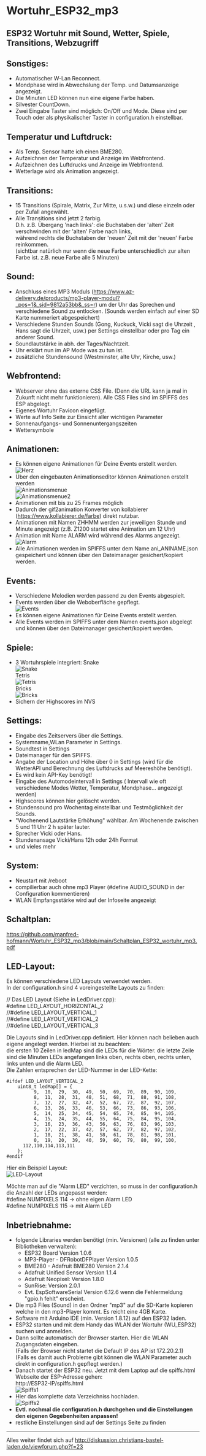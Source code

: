 # Wortuhr_ESP32_mp3
ESP32 Wortuhr mit Sound, Wetter, Spiele, Transitions, Webzugriff  
-----------------------------------------------------------------

## Sonstiges:  
* Automatischer W-Lan Reconnect.  
* Mondphase wird in Abwechslung der Temp. und Datumsanzeige angezeigt.  
* Die Minuten LED können nun eine eigene Farbe haben.  
* Silvester CountDown.  
* Zwei Eingabe Taster sind möglich: On/Off und Mode. 
  Diese sind per Touch oder als physikalischer Taster in configuration.h einstellbar.  


## Temperatur und Luftdruck:  
* Als Temp. Sensor hatte ich einen BME280.  
* Aufzeichnen der Temperatur und Anzeige im Webfrontend.  
* Aufzeichnen des Luftdrucks und Anzeige im Webfrontend.   
* Wetterlage wird als Animation angezeigt.  


## Transitions:  
* 15 Transitions (Spirale, Matrix, Zur Mitte, u.s.w.) und diese einzeln oder per Zufall angewählt.   
* Alle Transitions sind jetzt 2 farbig.  
  D.h. z.B. Übergang 'nach links': die Buchstaben der 'alten' Zeit verschwinden mit der 'alten' Farbe nach links,  
  während rechts die Buchstaben der 'neuen' Zeit mit der 'neuen' Farbe reinkommen.  
  (sichtbar natürlich nur wenn die neue Farbe unterschiedlich zur alten Farbe ist. z.B. neue Farbe alle 5 Minuten)  


## Sound:   
* Anschluss eines MP3 Moduls (https://www.az-delivery.de/products/mp3-player-modul?_pos=1&_sid=9812a53bb&_ss=r) um der Uhr das Sprechen und verschiedene Sound zu entlocken. (Sounds werden einfach auf einer SD Karte nummeriert abgespeichert)  
* Verschiedene Stunden Sounds (Gong, Kuckuck, Vicki sagt die Uhrzeit , Hans sagt die Uhrzeit, usw.) per Settings einstellbar oder pro Tag ein anderer Sound.  
* Soundlautstärke in abh. der Tages/Nachtzeit.  
* Uhr erklärt nun im AP Mode was zu tun ist.  
* zusätzliche Stundensound (Westminster, alte Uhr, Kirche, usw.)  


## Webfrontend:   
* Webserver ohne das externe CSS File. (Denn die URL kann ja mal in Zukunft nicht mehr funktionieren). Alle CSS Files sind im SPIFFS des ESP abgelegt.  
* Eigenes Wortuhr Favicon eingefügt.  
* Werte auf Info Seite zur Einsicht aller wichtigen Parameter   
* Sonnenaufgangs- und Sonnenuntergangszeiten  
* Wettersymbole  


## Animationen:  
* Es können eigene Animationen für Deine Events erstellt werden.  
![Herz](https://github.com/manfred-hofmann/Wortuhr_ESP32_mp3/blob/main/pic/HERZ.gif "Herz")  
* Über den eingebauten Animationseditor können Animationen erstellt werden  
![Animationsmenue](https://github.com/manfred-hofmann/Wortuhr_ESP32_mp3/blob/main/pic/Animationsmenue.jpg "Animationsmenue")  
![Animationsmenue2](https://github.com/manfred-hofmann/Wortuhr_ESP32_mp3/blob/main/pic/Animationsmenue2.jpg "Animationsmenue2")  
* Animationen mit bis zu 25 Frames möglich  
* Dadurch der gif2animation Konverter von kollabierer (https://www.kollabierer.de/farbe) direkt nutzbar.   
* Animationen mit Namen ZHHMM werden zur jeweiligen Stunde und Minute angezeigt (z.B. Z1200 startet eine Animation um 12 Uhr)  
* Animation mit Name ALARM wird während des Alarms angezeigt.  
![Alarm](https://github.com/manfred-hofmann/Wortuhr_ESP32_mp3/blob/main/pic/ALARM.gif "Alarm")   
* Alle Animationen werden im SPIFFS unter dem Name ani_ANINAME.json gespeichert und können über den Dateimanager gesichert/kopiert werden.  


## Events:   
* Verschiedene Melodien werden passend zu den Events abgespielt.  
* Events werden über die Weboberfläche gepflegt.  
![Events](https://github.com/manfred-hofmann/Wortuhr_ESP32_mp3/blob/main/pic/Events.jpg "Events") 
* Es können eigene Animationen für Deine Events erstellt werden.  
* Alle Events werden im SPIFFS unter dem Namen events.json abgelegt und können über den Dateimanager gesichert/kopiert werden.  


## Spiele:  
* 3 Wortuhrspiele integriert: 
Snake   
![Snake](https://github.com/manfred-hofmann/Wortuhr_ESP32_mp3/blob/main/pic/snake.gif "Snake")  
Tetris  
![Tetris](https://github.com/manfred-hofmann/Wortuhr_ESP32_mp3/blob/main/pic/tetris.gif "Tetris")  
Bricks  
![Bricks](https://github.com/manfred-hofmann/Wortuhr_ESP32_mp3/blob/main/pic/bricks.gif "Bricks")  
* Sichern der Highscores im NVS  


## Settings:  
* Eingabe des Zeitservers über die Settings.  
* Systemname,WLan Parameter in Settings.  
* Soundtest in Settings  
* Dateimanager für den SPIFFS.  
* Angabe der Location und Höhe über 0 in Settings (wird für die WetterAPI und Berechnung des Luftdrucks auf Meereshöhe benötigt).  
* Es wird kein API-Key benötigt!  
* Eingabe des Automodeintervall in Settings  ( Intervall wie oft verschiedene Modes Wetter, Temperatur, Mondphase... angezeigt werden)  
* Highscores können hier gelöscht werden.  
* Stundensound pro Wochentag einstellbar und Testmöglichkeit der Sounds.  
* "Wochenend Lautstärke Erhöhung" wählbar. Am Wochenende zwischen 5 und 11 Uhr 2 h später lauter.  
* Sprecher Vicki oder Hans.  
* Stundenansage Vicki/Hans 12h oder 24h Format  
* und vieles mehr  


## System:  
* Neustart mit <UHR-IP>/reboot  
* compilierbar auch ohne mp3 Player (#define AUDIO_SOUND in der Configuration kommentieren)    
* WLAN Empfangsstärke wird auf der Infoseite angezeigt  

## Schaltplan:
https://github.com/manfred-hofmann/Wortuhr_ESP32_mp3/blob/main/Schaltplan_ESP32_wortuhr_mp3.pdf  

## LED-Layout: 
Es können verschiedene LED Layouts verwendet werden.  
In der configuration.h sind 4 voreingestellte Layouts zu finden:  

// Das LED Layout (Siehe in LedDriver.cpp):  
#define LED_LAYOUT_HORIZONTAL_2  
//#define LED_LAYOUT_VERTICAL_1  
//#define LED_LAYOUT_VERTICAL_2  
//#define LED_LAYOUT_VERTICAL_3  

Die Layouts sind in LedDriver.cpp  definiert.
Hier können nach belieben auch eigene angelegt werden.
Hierbei ist zu beachten:  
die ersten 10 Zeilen in ledMap sind die LEDs für die Wörter.
die letzte Zeile sind die Minuten LEDs angefangen links oben, rechts oben, rechts unten, links unten und die Alarm LED.  
Die Zahlen entsprechen der LED-Nummer in der LED-Kette:   
```
#ifdef LED_LAYOUT_VERTICAL_2
    uint8_t ledMap[] = {
          9,  10,  29,  30,  49,  50,  69,  70,  89,  90, 109,
          8,  11,  28,  31,  48,  51,  68,  71,  88,  91, 108,
          7,  12,  27,  32,  47,  52,  67,  72,  87,  92, 107,
          6,  13,  26,  33,  46,  53,  66,  73,  86,  93, 106,
          5,  14,  25,  34,  45,  54,  65,  74,  85,  94, 105,
          4,  15,  24,  35,  44,  55,  64,  75,  84,  95, 104,
          3,  16,  23,  36,  43,  56,  63,  76,  83,  96, 103,
          2,  17,  22,  37,  42,  57,  62,  77,  82,  97, 102,
          1,  18,  21,  38,  41,  58,  61,  78,  81,  98, 101,
          0,  19,  20,  39,  40,  59,  60,  79,  80,  99, 100,
      112,110,114,113,111
    };
#endif
```

Hier ein Beispiel Layout:  
![LED-Layout](https://github.com/manfred-hofmann/Wortuhr_ESP32_mp3/blob/main/pic/LED-Beispiel-Layout.jpg "LED-Layout")   

Möchte man auf die "Alarm LED" verzichten, so muss in der configuration.h die Anzahl der LEDs angepasst werden:  
#define NUMPIXELS 114 -> ohne eigen Alarm LED  
#define NUMPIXELS 115 -> mit Alarm LED  


## Inbetriebnahme:  
* folgende Libraries werden benötigt (min. Versionen) (alle zu finden unter Bibliotheken verwalten):  
    * ESP32 Board Version 1.0.6  
	* MP3-Player - DFRobotDFPlayer Version 1.0.5  
	* BME280 - Adafruit BME280 Version 2.1.4  
	* Adafruit Unified Sensor Version 1.1.4  
	* Adafruit Neopixel: Version 1.8.0  
	* SunRise: Version 2.0.1  
	* Evt. EspSoftwareSerial Version 6.12.6 wenn die Fehlermeldung "gpio.h fehlt" erscheint.
* Die mp3 Files (Sound) in den Ordner "mp3" auf die SD-Karte kopieren welche in den mp3-Player kommt. Es reicht eine 4GB Karte.
* Software mit Arduino IDE (min. Version 1.8.12) auf den ESP32 laden.  
* ESP32 starten und mit dem Handy das WLAN der Wortuhr (WU_ESP32) suchen und anmelden.  
* Dann sollte automatisch der Browser starten. Hier die WLAN Zugangsdaten eingeben.  
(Falls der Browser nicht startet die Default IP des AP ist 172.20.2.1)  
(Falls es damit auch Probleme gibt können die WLAN Parameter auch direkt in configuration.h gepflegt werden.)  
* Danach startet der ESP32 neu. Jetzt mit dem Laptop auf die spiffs.html Webseite der ESP-Adresse gehen:  
    http://ESP32-IP/spiffs.html  
![Spiffs1](https://github.com/manfred-hofmann/Wortuhr_ESP32_mp3/blob/main/pic/spiffs1.JPG "Spiffs1")
* Hier das komplette data Verzeichniss hochladen.  
![Spiffs2](https://github.com/manfred-hofmann/Wortuhr_ESP32_mp3/blob/main/pic/spiffs2.JPG "Spiffs2")
* __Evtl. nochmal die configuration.h durchgehen und die Einstellungen den eigenen Gegebenheiten anpassen!__   
* restliche Einstellungen sind auf der Settings Seite zu finden  

-----

Alles weiter findet sich auf http://diskussion.christians-bastel-laden.de/viewforum.php?f=23  

